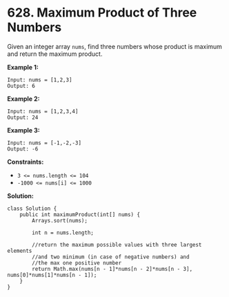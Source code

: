 # 628. Maximum Product of Three Numbers

Given an integer array `nums`, find three numbers whose product is maximum and return the maximum product.


**Example 1:**
```
Input: nums = [1,2,3]
Output: 6
```
**Example 2:**
```
Input: nums = [1,2,3,4]
Output: 24
```
**Example 3:**
```
Input: nums = [-1,-2,-3]
Output: -6
```

**Constraints:**

* `3 <= nums.length <= 104`
* `-1000 <= nums[i] <= 1000`

**Solution:** 
```
class Solution {
    public int maximumProduct(int[] nums) {
        Arrays.sort(nums);

        int n = nums.length;

        //return the maximum possible values with three largest elements
        //and two minimum (in case of negative numbers) and 
        //the max one positive number
        return Math.max(nums[n - 1]*nums[n - 2]*nums[n - 3], nums[0]*nums[1]*nums[n - 1]);
    }
}
```
